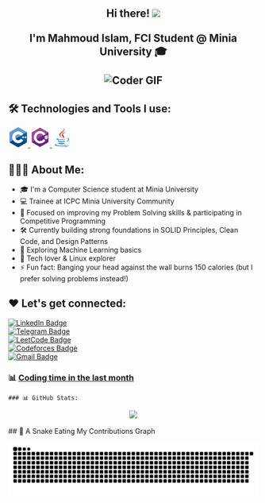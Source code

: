 
<h2 align="center">
 <abc>
  <br>Hi there! <img src="https://user-images.githubusercontent.com/42378118/110234147-e3259600-7f4e-11eb-95be-0c4047144dea.gif" width="30"><br>
  <br> I'm Mahmoud Islam, FCI Student @ Minia University 🎓<br>
  <br>
    <img src="https://media.giphy.com/media/SWoSkN6DxTszqIKEqv/giphy.gif" alt="Coder GIF" width="500">
 </abc>
</h2> 

<h2 align="left">🛠️ Technologies and Tools I use:</h2>
<p align="left">
    <a href="https://isocpp.org/" target="_blank"> <img src="https://raw.githubusercontent.com/devicons/devicon/master/icons/cplusplus/cplusplus-original.svg" alt="C++" width="40" height="40"/> </a>
    <a href="https://learn.microsoft.com/en-us/dotnet/csharp/" target="_blank"> <img src="https://raw.githubusercontent.com/devicons/devicon/master/icons/csharp/csharp-original.svg" alt="C#" width="40" height="40"/> </a>
    <a href="https://www.java.com" target="_blank"> <img src="https://raw.githubusercontent.com/devicons/devicon/master/icons/java/java-original.svg" alt="Java" width="40" height="40"/> </a>
    
</p>

<h2 align="left">👨🏻‍💻 About Me:</h2>

- 🎓 I'm a Computer Science student at Minia University  
- 💻 Trainee at ICPC Minia University Community  
- 🎯 Focused on improving my Problem Solving skills & participating in Competitive Programming  
- 🛠️ Currently building strong foundations in SOLID Principles, Clean Code, and Design Patterns  
- 🤖 Exploring Machine Learning basics  
- 🐧 Tech lover & Linux explorer  
- ⚡ Fun fact: Banging your head against the wall burns 150 calories (but I prefer solving problems instead!)


<h2 align="left">❤️ Let's get connected:</h2>

[![LinkedIn Badge](https://img.shields.io/badge/-MahmoudIslam-blue?style=flat-square&logo=Linkedin&logoColor=white&link=https://www.linkedin.com/in/mahmoud-islam-543534353)](https://www.linkedin.com/in/mahmoud-islam-543534353)  
[![Telegram Badge](https://img.shields.io/badge/-@i7hoOoDa-2CA5E0?style=flat-square&logo=telegram&logoColor=white&link=https://t.me/i7hoOoDa)](https://t.me/i7hoOoDa)  
[![LeetCode Badge](https://img.shields.io/badge/-LeetCode-FFA116?style=flat-square&logo=leetcode&logoColor=black&link=https://leetcode.com/u/mahmoud-islamcs/)](https://leetcode.com/u/mahmoud-islamcs/)  
[![Codeforces Badge](https://img.shields.io/badge/-Codeforces-1F8ACB?style=flat-square&logo=codeforces&logoColor=white&link=https://codeforces.com/profile/7O0ODA)](https://codeforces.com/profile/7O0ODA)  
[![Gmail Badge](https://img.shields.io/badge/-Gmail-D14836?style=flat-square&logo=gmail&logoColor=white&link=mailto:mahmoudislam.1.cs@gmail.com)](mailto:mahmoudislam.1.cs@gmail.com)  

### :bar_chart: [Coding time in the last month](https://github.com/muety/wakapi)


    ### 📊 GitHub Stats:
<p align="center">
  <img src="https://github-readme-stats.vercel.app/api?username=mahmoud-islamcs&show_icons=true&theme=tokyonight" />
</p>
## 🐍 A Snake Eating My Contributions Graph

<p align="center">
	<picture>
		  <source media="(prefers-color-scheme: dark)" srcset="https://raw.githubusercontent.com/7oSkaaa/7oSkaaa/output/github-contribution-grid-snake-dark.svg">
		  <source media="(prefers-color-scheme: light)" srcset="https://raw.githubusercontent.com/7oSkaaa/7oSkaaa/output/github-contribution-grid-snake.svg">
		  <img alt="github contribution grid snake animation" src="https://raw.githubusercontent.com/7oSkaaa/7oSkaaa/output/github-contribution-grid-snake.svg">
	</picture>
</p>
